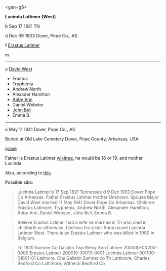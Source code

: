 <gen=g6>

<b>Lucinda Lattimer</b> <b>(West)</b>

b Sep 17 1821 TN

d Dec 09 1903 Dover, Pope Co., AS

f [Erastus Latimer](../g7/erastus_latimer.md)

m

<hr>

o [David West](david_west.md)

- Erastus
- Tryphenia
- Andrew North
- Alexader Hamilton
- [Abby Ann](../g5/abby_ann_west.md)
- Daniel Webster
- [John Bell](../g5/john_bell_west.md)
- Emma B.

<hr>

o May 11 1841 Dover, Pope Co., AS

Buried at Old Lake Cemetery
Dover, Pope County, Arkansas, USA

[grave](https://www.findagrave.com/memorial/31169554/lucinda-west)

Father is Erastus Latimer [wikitree](https://www.wikitree.com/wiki/Latimer-103), he would be 18 or 19, and mother Lucinda.

Also, according to [this](https://wc.rootsweb.com/cgi-bin/igm.cgi?op=GET&db=rednlh&id=I32346).

Possible sibs:

> Lucinda Latimer b 17 Sep 1821 Tennessee d 9 Dec 1903 Dover Pope Co Arkansas. Father Erastus Latimer mother Unknown. Spouse Major David West married 11 May 1841 Dover Pope Co Arkansas. Children: Erastus Latimore, Tryphenia, Andrew North, Alexander Hamilton, Abby Ann, Daniel Webster, John Bell, Emma B.

> Believe Erastus Latimer had a wife he married in Tn who died in childbirth or otherwise. I believe his sister Anna raised Lucinda Latimer West. There is an Erastus Latimer who was killed in 1900 in Belgium.

> Tn 1820 Sumner Co Gallatin Twp
Betsy Ann Latimer 200000-00200-0000 
Erastus Latimer 200010-30010-0001
Lucinda Latimer 001100-01001-01 
Latimore, Chs Gallatin Sumner co Tn
Lattimore, Charles Bedford Co
Lattimore, Witheral Bedford Co